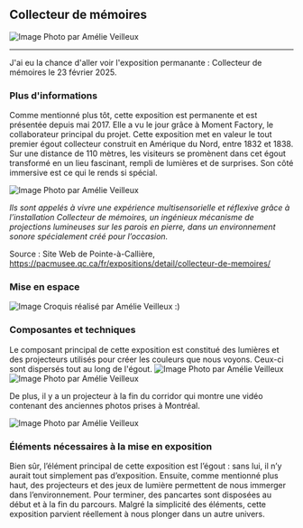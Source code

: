 ## Collecteur de mémoires ##

![Image](media/affiche_exposition.jpg)
Photo par Amélie Veilleux

------------
 
J'ai eu la chance d'aller voir l'exposition permanante : Collecteur de mémoires le 23 février 2025. 

### Plus d'informations ###
Comme mentionné plus tôt, cette exposition est permanente et est présentée depuis mai 2017. Elle a vu le jour grâce à Moment Factory, le collaborateur principal du projet.
Cette exposition met en valeur le tout premier égout collecteur construit en Amérique du Nord, entre 1832 et 1838. Sur une distance de 110 mètres, les visiteurs se promènent dans cet égout transformé en un lieu fascinant, rempli de lumières et de surprises. Son côté immersive est ce qui le rends si spécial.

![Image](media/couloir_exposition.jpg)
Photo par Amélie Veilleux

*Ils sont appelés à vivre une expérience multisensorielle et réflexive grâce à l’installation Collecteur de mémoires, un ingénieux mécanisme de projections lumineuses sur les parois en pierre, dans un environnement sonore spécialement créé pour l’occasion.*

Source : Site Web de Pointe-à-Callière, https://pacmusee.qc.ca/fr/expositions/detail/collecteur-de-memoires/

### Mise en espace ###
![Image](media/croquis_mise_en_page.png)
Croquis réalisé par Amélie Veilleux :)

### Composantes et techniques ###
Le composant principal de cette exposition est constitué des lumières et des projecteurs utilisés pour créer les couleurs que nous voyons. Ceux-ci sont dispersés tout au long de l'égout.
![Image](media/lumieres_01.jpg)
Photo par Amélie Veilleux
![Image](media/lumieres_02.jpg)
Photo par Amélie Veilleux

De plus, il y a un projecteur à la fin du corridor qui montre une vidéo contenant des anciennes photos prises à Montréal. 

![Image](media/ecran_chute.jpg)
Photo par Amélie Veilleux

### Éléments nécessaires à la mise en exposition ###
Bien sûr, l’élément principal de cette exposition est l’égout : sans lui, il n’y aurait tout simplement pas d’exposition. Ensuite, comme mentionné plus haut, des projecteurs et des jeux de lumière permettent de nous immerger dans l’environnement. Pour terminer, des pancartes sont disposées au début et à la fin du parcours.
Malgré la simplicité des éléments, cette exposition parvient réellement à nous plonger dans un autre univers.
